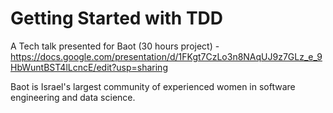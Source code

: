 # Getting Started with TDD

A Tech talk presented for Baot (30 hours project) -
https://docs.google.com/presentation/d/1FKgt7CzLo3n8NAqUJ9z7GLz_e_9HbWuntBST4lLcncE/edit?usp=sharing

 Baot is Israel's largest community of experienced women in software engineering and data science.
